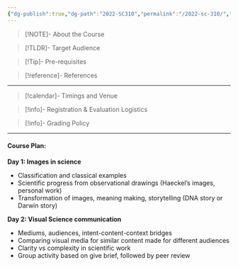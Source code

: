 ```yaml
---
{"dg-publish":true,"dg-path":"2022-SC310","permalink":"/2022-sc-310/","hide":true}
---
```



> [!NOTE]- About the Course
>

> [!TLDR]- Target Audience
>

> [!Tip]- Pre-requisites
>

> [!reference]- References
>

---



> [!calendar]- Timings and Venue
> 
>
>

> [!info]- Registration & Evaluation Logistics
> 

> [!info]- Grading Policy
> 
>

---

#### Course Plan: 

**Day 1: Images in science**

- Classification and classical examples
- Scientific progress from observational drawings (Haeckel’s images, personal work)
- Transformation of images, meaning making, storytelling (DNA story or Darwin story)

**Day 2: Visual Science communication**

- Mediums, audiences, intent-content-context bridges
- Comparing visual media for similar content made for different audiences
- Clarity vs complexity in scientific work
- Group activity based on give brief, followed by peer review